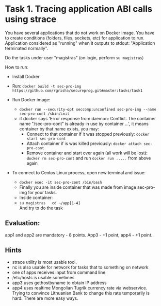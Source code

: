 
# Task 1. Tracing application ABI calls using strace #

You have several applications that do not work on Docker image. You have to create conditions (folders, files, sockets, etc) for application to run. Application considered as "running" when it outputs to stdout: "Application terminated normally".

Do the tasks under user "magistras" (on login, perform `su magistras`)

How to run:
* Install Docker
* Run:
  `docker build -t sec-pro-img https://github.com/rgrisha/secureprog.git#master:tasks/task1`
* Run Docker image:
  * `docker run --security-opt seccomp:unconfined sec-pro-img --name sec-pro-cont /sbin/init`
  * if docker says 'Error response from daemon: Conflict. The container name "/sec-pro-cont" is already in use by container ...', it means container by that name exists, you may:
    * Connect to that container if it was stopped previously:
      `docker start sec-pro-cont`
    * Attach container if is was killed previously:
      `docker attach sec-pro-cont`
    * Remove container and start over again (all work will be lost):
      `docker rm sec-pro-cont` and run `docker run .....` from above again

* To connect to Centos Linux process, open new terminal and issue:
  * `docker exec -it sec-pro-cont /bin/bash`
  * Finally you are inside container that was made from image sec-pro-img for your tasks.
  * Inside container:
  * `su magistras  
     cd ~/app[1-4]`  
     And try to do the task


## Evaluation: ##
app1 and app2 are mandatory - 8 points. App3 - +1 point, app4 - +1 point.

## Hints ##
* strace utility is most usable tool.
* nc is also usable for network for tasks that to something on network
* one of apps receives input from command line
* /etc/hosts is usable sometimes
* app3 uses gethostbyname to obtain IP address
* app4 uses realtime Mongolian Tugrik currency rate via webservice. Trying to convince Lithuanian Bank to change this rate temporarily is hard. There are more easy ways.


